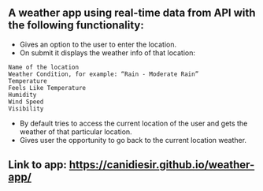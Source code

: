 ## A weather app using real-time data from API with the following functionality:

* Gives an option to the user to enter the location.
* On submit it displays the weather info of that location:
~~~
Name of the location
Weather Condition, for example: “Rain - Moderate Rain”
Temperature
Feels Like Temperature
Humidity
Wind Speed
Visibility
~~~

* By default tries to access the current location of the user and gets the weather of that particular location.
* Gives user the opportunity to go back to the current location weather.

## Link to app: https://canidiesir.github.io/weather-app/

